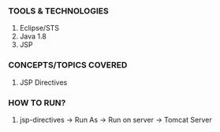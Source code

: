 ### TOOLS & TECHNOLOGIES
  1. Eclipse/STS
  2. Java 1.8
  3. JSP

### CONCEPTS/TOPICS COVERED
  1. JSP Directives

### HOW TO RUN?
  1. jsp-directives -> Run As -> Run on server -> Tomcat Server 

